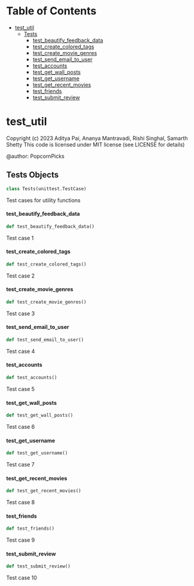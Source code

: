 # Table of Contents

* [test\_util](#test_util)
  * [Tests](#test_util.Tests)
    * [test\_beautify\_feedback\_data](#test_util.Tests.test_beautify_feedback_data)
    * [test\_create\_colored\_tags](#test_util.Tests.test_create_colored_tags)
    * [test\_create\_movie\_genres](#test_util.Tests.test_create_movie_genres)
    * [test\_send\_email\_to\_user](#test_util.Tests.test_send_email_to_user)
    * [test\_accounts](#test_util.Tests.test_accounts)
    * [test\_get\_wall\_posts](#test_util.Tests.test_get_wall_posts)
    * [test\_get\_username](#test_util.Tests.test_get_username)
    * [test\_get\_recent\_movies](#test_util.Tests.test_get_recent_movies)
    * [test\_friends](#test_util.Tests.test_friends)
    * [test\_submit\_review](#test_util.Tests.test_submit_review)

<a id="test_util"></a>

# test\_util

Copyright (c) 2023 Aditya Pai, Ananya Mantravadi, Rishi Singhal, Samarth Shetty
This code is licensed under MIT license (see LICENSE for details)

@author: PopcornPicks

<a id="test_util.Tests"></a>

## Tests Objects

```python
class Tests(unittest.TestCase)
```

Test cases for utility functions

<a id="test_util.Tests.test_beautify_feedback_data"></a>

#### test\_beautify\_feedback\_data

```python
def test_beautify_feedback_data()
```

Test case 1

<a id="test_util.Tests.test_create_colored_tags"></a>

#### test\_create\_colored\_tags

```python
def test_create_colored_tags()
```

Test case 2

<a id="test_util.Tests.test_create_movie_genres"></a>

#### test\_create\_movie\_genres

```python
def test_create_movie_genres()
```

Test case 3

<a id="test_util.Tests.test_send_email_to_user"></a>

#### test\_send\_email\_to\_user

```python
def test_send_email_to_user()
```

Test case 4

<a id="test_util.Tests.test_accounts"></a>

#### test\_accounts

```python
def test_accounts()
```

Test case 5

<a id="test_util.Tests.test_get_wall_posts"></a>

#### test\_get\_wall\_posts

```python
def test_get_wall_posts()
```

Test case 6

<a id="test_util.Tests.test_get_username"></a>

#### test\_get\_username

```python
def test_get_username()
```

Test case 7

<a id="test_util.Tests.test_get_recent_movies"></a>

#### test\_get\_recent\_movies

```python
def test_get_recent_movies()
```

Test case 8

<a id="test_util.Tests.test_friends"></a>

#### test\_friends

```python
def test_friends()
```

Test case 9

<a id="test_util.Tests.test_submit_review"></a>

#### test\_submit\_review

```python
def test_submit_review()
```

Test case 10

